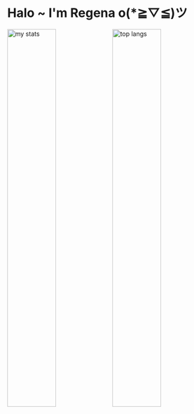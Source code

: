 # Halo ~ I'm Regena o(*≧▽≦)ツ

<img alt="my stats" align ="left" width="47%" src="https://github-readme-stats.vercel.app/api?username=huynhnlananh&show_icons=true&theme=prussian"/>

<img alt="top langs" align ="left" width="47%"  src="https://github-readme-stats.vercel.app/api/top-langs/?username=huynhnlananh)](https://github.com/huynhnlananh/github-readme-stats&layout=compact)"/>
